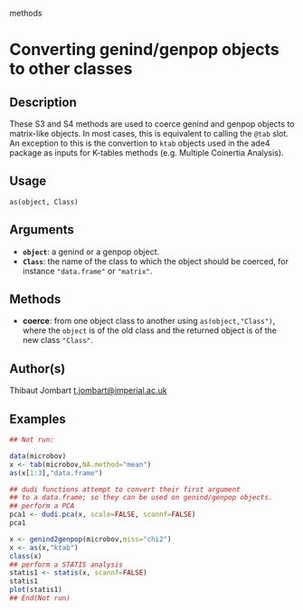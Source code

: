 methods

# Converting genind/genpop objects to other classes

## Description

These S3 and S4 methods are used to coerce genind and genpop objects to matrix-like objects. In most cases, this is equivalent to calling the `@tab` slot. An exception to this is the convertion to `ktab` objects used in the ade4 package as inputs for K-tables methods (e.g. Multiple Coinertia Analysis).

## Usage

`as(object, Class)`

## Arguments

- **`object`**: a genind or a genpop object.
- **`Class`**: the name of the class to which the object should be coerced, for instance `"data.frame"` or `"matrix"`.

## Methods

- **coerce**: from one object class to another using `as(object,"Class")`, where the `object` is of the old class and the returned object is of the new class `"Class"`.

## Author(s)

Thibaut Jombart t.jombart@imperial.ac.uk

## Examples

```r
## Not run:

data(microbov)
x <- tab(microbov,NA.method="mean")
as(x[1:3],"data.frame")

## dudi functions attempt to convert their first argument
## to a data.frame; so they can be used on genind/genpop objects.
## perform a PCA
pca1 <- dudi.pca(x, scale=FALSE, scannf=FALSE)
pca1

x <- genind2genpop(microbov,miss="chi2")
x <- as(x,"ktab")
class(x)
## perform a STATIS analysis
statis1 <- statis(x, scannf=FALSE)
statis1
plot(statis1)
## End(Not run)
```



